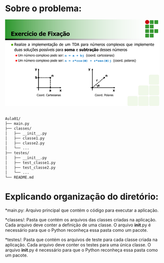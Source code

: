 
# Sobre o problema:

![problema proposto:](Aula01\descritivo.png)


``````

Aula01/
├── main.py
├── classes/
│   ├── __init__.py
│   ├── classe1.py
│   ├── classe2.py
│   └── ...
├── testes/
│   ├── __init__.py
│   ├── test_classe1.py
│   ├── test_classe2.py
│   └── ...
└── README.md

``````

# Explicando organização do diretório: 

*main.py: Arquivo principal que contém o código para executar a aplicação.

*classes/: Pasta que contém os arquivos das classes criadas na aplicação. Cada arquivo deve conter a definição de uma classe. O arquivo __init__.py é necessário para que o Python reconheça essa pasta como um pacote.

*testes/: Pasta que contém os arquivos de teste para cada classe criada na aplicação. Cada arquivo deve conter os testes para uma única classe. O arquivo __init__.py é necessário para que o Python reconheça essa pasta como um pacote.